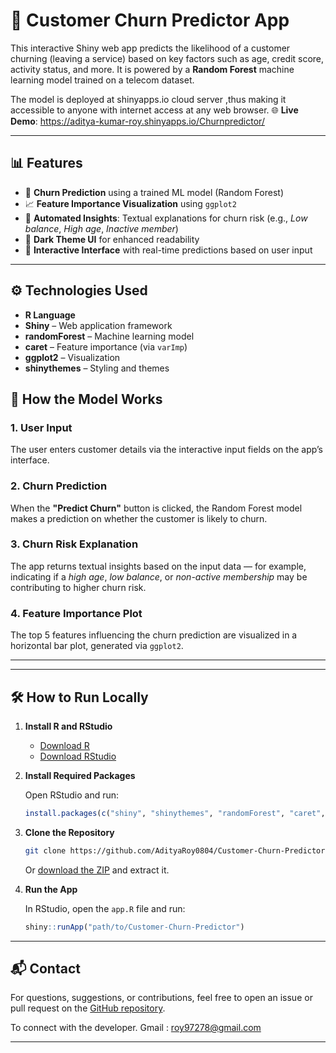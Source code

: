 # 🧠 Customer Churn Predictor App

This interactive Shiny web app predicts the likelihood of a customer churning (leaving a service) based on key factors such as age, credit score, activity status, and more. It is powered by a **Random Forest** machine learning model trained on a telecom dataset.

The model is deployed at shinyapps.io cloud server ,thus making it accessible to anyone with internet access at any web browser.
🌐 **Live Demo**: https://aditya-kumar-roy.shinyapps.io/Churnpredictor/

---

## 📊 Features

- 🔮 **Churn Prediction** using a trained ML model (Random Forest)
- 📈 **Feature Importance Visualization** using `ggplot2`
- 🧠 **Automated Insights**: Textual explanations for churn risk (e.g., *Low balance*, *High age*, *Inactive member*)
- 🌙 **Dark Theme UI** for enhanced readability
- 💬 **Interactive Interface** with real-time predictions based on user input

---

## ⚙️ Technologies Used

- **R Language**
- **Shiny** – Web application framework
- **randomForest** – Machine learning model
- **caret** – Feature importance (via `varImp`)
- **ggplot2** – Visualization
- **shinythemes** – Styling and themes


## 🧩 How the Model Works

### 1. User Input
The user enters customer details via the interactive input fields on the app’s interface.

### 2. Churn Prediction
When the **"Predict Churn"** button is clicked, the Random Forest model makes a prediction on whether the customer is likely to churn.

### 3. Churn Risk Explanation
The app returns textual insights based on the input data — for example, indicating if a *high age*, *low balance*, or *non-active membership* may be contributing to higher churn risk.

### 4. Feature Importance Plot
The top 5 features influencing the churn prediction are visualized in a horizontal bar plot, generated via `ggplot2`.

---

---

## 🛠 How to Run Locally

1. **Install R and RStudio**

   - [Download R](https://cran.r-project.org/)
   - [Download RStudio](https://posit.co/download/rstudio-desktop/)

2. **Install Required Packages**

   Open RStudio and run:

   ```r
   install.packages(c("shiny", "shinythemes", "randomForest", "caret", "ggplot2", "pROC"))
   ```

3. **Clone the Repository**

   ```bash
   git clone https://github.com/AdityaRoy0804/Customer-Churn-Predictor.git
   ```

   Or [download the ZIP](https://github.com/AdityaRoy0804/Customer-Churn-Predictor/archive/refs/heads/main.zip) and extract it.

4. **Run the App**

   In RStudio, open the `app.R` file and run:

   ```r
   shiny::runApp("path/to/Customer-Churn-Predictor")
   ```

---

## 📬 Contact

For questions, suggestions, or contributions, feel free to open an issue or pull request on the [GitHub repository](https://github.com/AdityaRoy0804/Customer-Churn-Predictor).

To connect with the developer.
Gmail : roy97278@gmail.com

---






